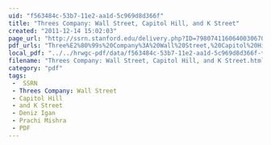 ```yaml
---
uid: "f563484c-53b7-11e2-aa1d-5c969d8d366f"
title: "Threes Company: Wall Street, Capitol Hill, and K Street"
created: "2011-12-14 15:02:03"
page_url: "http://ssrn.stanford.edu/delivery.php?ID=798074116064003067065083079005116011061088038065086068107119101011029005100093118105106042008122106100015020097119000028127089007083095016044095021077001084000075088039095122125127025000105126026000071&EXT=pdf"
pdf_urls: "Three%E2%80%99s%20Company%3A%20Wall%20Street,%20Capitol%20Hill,%20and%20K%20Street.resources/ssrn-id1915164.pdf"
local_pdf: "../../hrwgc-pdf/data/f563484c-53b7-11e2-aa1d-5c969d8d366f-threes-company-wall-street-capitol-hill-and-k-street.pdf"
filename: "Threes Company: Wall Street, Capitol Hill, and K Street.html"
category: "pdf"
tags: 
 -  SSRN
 - Threes Company: Wall Street
 - Capitol Hill
 - and K Street
 - Deniz Igan
 - Prachi Mishra
 - PDF
---
```

